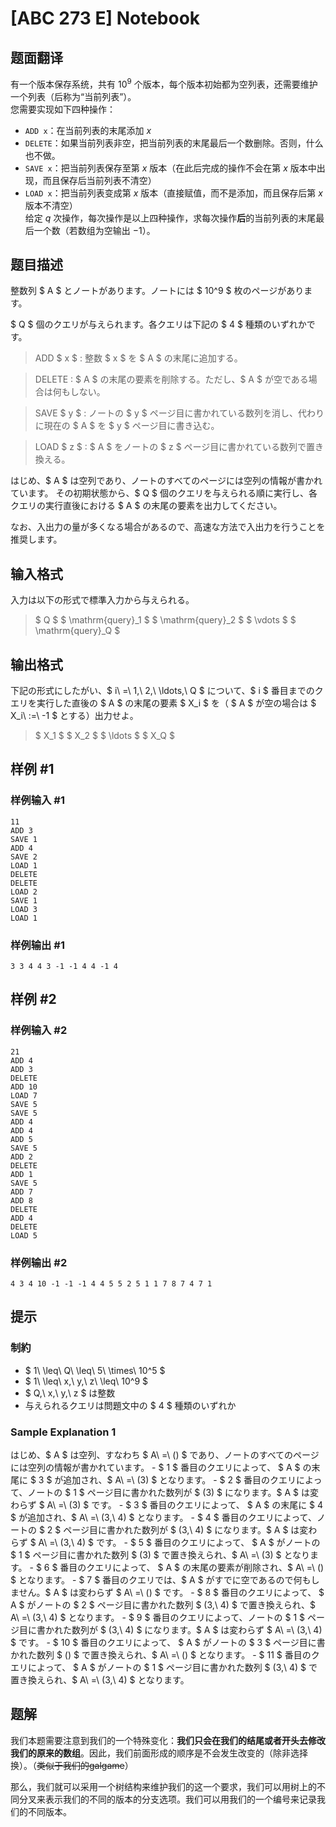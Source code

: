 # [ABC 273 E] Notebook

## 题面翻译

有一个版本保存系统，共有 $10^9$ 个版本，每个版本初始都为空列表，还需要维护一个列表（后称为“当前列表”）。  
您需要实现如下四种操作：
- `ADD x`：在当前列表的末尾添加 $x$
- `DELETE`：如果当前列表非空，把当前列表的末尾最后一个数删除。否则，什么也不做。
- `SAVE x`：把当前列表保存至第 $x$ 版本（在此后完成的操作不会在第 $x$ 版本中出现，而且保存后当前列表不清空）
- `LOAD x`：把当前列表变成第 $x$ 版本（直接赋值，而不是添加，而且保存后第 $x$ 版本不清空）  
给定 $q$ 次操作，每次操作是以上四种操作，求每次操作**后**的当前列表的末尾最后一个数（若数组为空输出 $-1$）。

## 题目描述

[problemUrl]: https://atcoder.jp/contests/abc273/tasks/abc273_e

整数列 $ A $ とノートがあります。ノートには $ 10^9 $ 枚のページがあります。

$ Q $ 個のクエリが与えられます。各クエリは下記の $ 4 $ 種類のいずれかです。

> ADD $ x $ : 整数 $ x $ を $ A $ の末尾に追加する。

> DELETE : $ A $ の末尾の要素を削除する。ただし、$ A $ が空である場合は何もしない。

> SAVE $ y $ : ノートの $ y $ ページ目に書かれている数列を消し、代わりに現在の $ A $ を $ y $ ページ目に書き込む。

> LOAD $ z $ : $ A $ をノートの $ z $ ページ目に書かれている数列で置き換える。

はじめ、$ A $ は空列であり、ノートのすべてのページには空列の情報が書かれています。 その初期状態から、$ Q $ 個のクエリを与えられる順に実行し、各クエリの実行直後における $ A $ の末尾の要素を出力してください。

なお、入出力の量が多くなる場合があるので、高速な方法で入出力を行うことを推奨します。

## 输入格式

入力は以下の形式で標準入力から与えられる。

> $ Q $ $ \mathrm{query}_1 $ $ \mathrm{query}_2 $ $ \vdots $ $ \mathrm{query}_Q $

## 输出格式

下記の形式にしたがい、$ i\ =\ 1,\ 2,\ \ldots,\ Q $ について、$ i $ 番目までのクエリを実行した直後の $ A $ の末尾の要素 $ X_i $ を（ $ A $ が空の場合は $ X_i\ :=\ -1 $ とする）出力せよ。

> $ X_1 $ $ X_2 $ $ \ldots $ $ X_Q $

## 样例 #1

### 样例输入 #1

```
11
ADD 3
SAVE 1
ADD 4
SAVE 2
LOAD 1
DELETE
DELETE
LOAD 2
SAVE 1
LOAD 3
LOAD 1
```

### 样例输出 #1

```
3 3 4 4 3 -1 -1 4 4 -1 4
```

## 样例 #2

### 样例输入 #2

```
21
ADD 4
ADD 3
DELETE
ADD 10
LOAD 7
SAVE 5
SAVE 5
ADD 4
ADD 4
ADD 5
SAVE 5
ADD 2
DELETE
ADD 1
SAVE 5
ADD 7
ADD 8
DELETE
ADD 4
DELETE
LOAD 5
```

### 样例输出 #2

```
4 3 4 10 -1 -1 -1 4 4 5 5 2 5 1 1 7 8 7 4 7 1
```

## 提示

### 制約

- $ 1\ \leq\ Q\ \leq\ 5\ \times\ 10^5 $
- $ 1\ \leq\ x,\ y,\ z\ \leq\ 10^9 $
- $ Q,\ x,\ y,\ z $ は整数
- 与えられるクエリは問題文中の $ 4 $ 種類のいずれか

### Sample Explanation 1

はじめ、$ A $ は空列、すなわち $ A\ =\ () $ であり、ノートのすべてのページには空列の情報が書かれています。 - $ 1 $ 番目のクエリによって、 $ A $ の末尾に $ 3 $ が追加され、$ A\ =\ (3) $ となります。 - $ 2 $ 番目のクエリによって、ノートの $ 1 $ ページ目に書かれた数列が $ (3) $ になります。$ A $ は変わらず $ A\ =\ (3) $ です。 - $ 3 $ 番目のクエリによって、 $ A $ の末尾に $ 4 $ が追加され、$ A\ =\ (3,\ 4) $ となります。 - $ 4 $ 番目のクエリによって、ノートの $ 2 $ ページ目に書かれた数列が $ (3,\ 4) $ になります。$ A $ は変わらず $ A\ =\ (3,\ 4) $ です。 - $ 5 $ 番目のクエリによって、 $ A $ がノートの $ 1 $ ページ目に書かれた数列 $ (3) $ で置き換えられ、$ A\ =\ (3) $ となります。 - $ 6 $ 番目のクエリによって、 $ A $ の末尾の要素が削除され、$ A\ =\ () $ となります。 - $ 7 $ 番目のクエリでは、$ A $ がすでに空であるので何もしません。$ A $ は変わらず $ A\ =\ () $ です。 - $ 8 $ 番目のクエリによって、 $ A $ がノートの $ 2 $ ページ目に書かれた数列 $ (3,\ 4) $ で置き換えられ、$ A\ =\ (3,\ 4) $ となります。 - $ 9 $ 番目のクエリによって、ノートの $ 1 $ ページ目に書かれた数列が $ (3,\ 4) $ になります。$ A $ は変わらず $ A\ =\ (3,\ 4) $ です。 - $ 10 $ 番目のクエリによって、 $ A $ がノートの $ 3 $ ページ目に書かれた数列 $ () $ で置き換えられ、$ A\ =\ () $ となります。 - $ 11 $ 番目のクエリによって、 $ A $ がノートの $ 1 $ ページ目に書かれた数列 $ (3,\ 4) $ で置き換えられ、$ A\ =\ (3,\ 4) $ となります。

## 题解
我们本题需要注意到我们的一个特殊变化：**我们只会在我们的结尾或者开头去修改我们的原来的数组**。因此，我们前面形成的顺序是不会发生改变的（除非选择换）。（~~类似于我们的galgame~~）

那么，我们就可以采用一个树结构来维护我们的这一个要求，我们可以用树上的不同分叉来表示我们的不同的版本的分支选项。我们可以用我们的一个编号来记录我们的不同版本。


